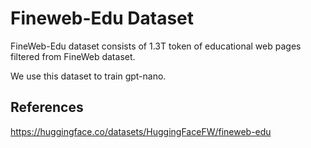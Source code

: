 # Fineweb-Edu Dataset

FineWeb-Edu dataset consists of 1.3T token of educational web pages filtered from FineWeb dataset.

We use this dataset to train gpt-nano.

## References

https://huggingface.co/datasets/HuggingFaceFW/fineweb-edu
